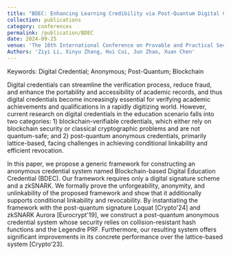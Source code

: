 ```yaml
---
title: "BDEC: Enhancing Learning Credibility via Post-Quantum Digital Credentials"
collection: publications
category: conferences
permalink: /publication/BDEC
date: 2024-09-25
venue: 'The 18th International Conference on Provable and Practical Security (ProvSec) - Accepted for Publication'
Authors: 'Ziyi Li, Xinyu Zhang, Hui Cui, Jun Zhao, Xuan Chen'
---
```

Keywords: Digital Credential; Anonymous; Post-Quantum; Blockchain

Digital credentials can streamline the verification process, reduce fraud, and enhance the portability and accessibility of academic records, and thus digital credentials become increasingly essential for verifying academic achievements and qualifications in a rapidly digitizing world. However, current research on digital credentials in the education scenario falls into two categories: 1) blockchain-verifiable credentials, which either rely on blockchain security or classical cryptographic problems and are not quantum-safe; and 2) post-quantum anonymous credentials, primarily lattice-based, facing challenges in achieving conditional linkability and efficient revocation. 

In this paper, we propose a generic framework for constructing an anonymous credential system named Blockchain-based Digital Education Credential (BDEC). Our framework requires only a digital signature scheme and a zkSNARK. We formally prove the unforgeability, anonymity, and unlinkability of the proposed framework and show that it additionally supports conditional linkability and revocability. By instantiating the framework with the post-quantum signature Loquat [Crypto'24] and zkSNARK Aurora [Eurocrypt'19], we construct a post-quantum anonymous credential system whose security relies on collision-resistant hash functions and the Legendre PRF. Furthermore, our resulting system offers significant improvements in its concrete performance over the lattice-based system [Crypto'23].

